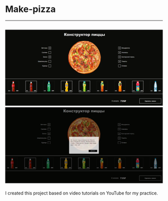 # Make-pizza
---
![img1](img/git1.png)
![img2](img/git2.png)
---

I created this project based on video tutorials on YouTube for my practice.
